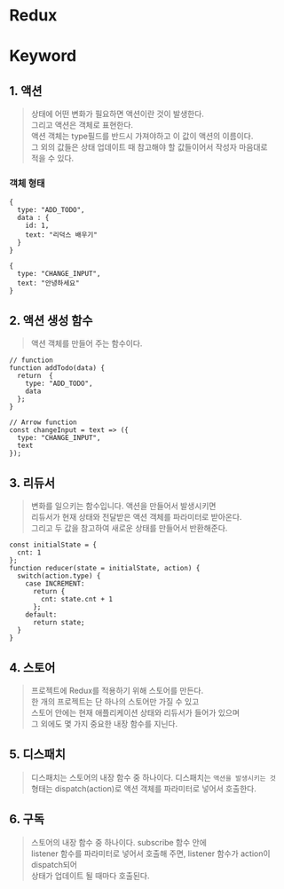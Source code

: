 # Redux

# Keyword
## 1. 액션
> 상태에 어떤 변화가 필요하면 액션이란 것이 발생한다.  
> 그리고 액션은 객체로 표현한다.  
> 액션 객체는 type필드를 반드시 가져야하고 이 값이 액션의 이름이다.  
> 그 외의 값들은 상태 업데이트 때 참고해야 할 값들이어서 작성자 마음대로  
> 적을 수 있다.

### 객체 형태
```
{
  type: "ADD_TODO",
  data : {
    id: 1,
    text: "리덕스 배우기"
  }
}

{
  type: "CHANGE_INPUT",
  text: "안녕하세요"
}
```

## 2. 액션 생성 함수
> 액션 객체를 만들어 주는 함수이다.
```
// function
function addTodo(data) {
  return  {
    type: "ADD_TODO",
    data
  };
}

// Arrow function
const changeInput = text => ({
  type: "CHANGE_INPUT",
  text
});
```

## 3. 리듀서
> 변화를 일으키는 함수입니다. 액션을 만들어서 발생시키면  
> 리듀서가 현재 상태와 전달받은 액션 객체를 파라미터로 받아온다.  
> 그리고 두 값을 참고하여 새로운 상태를 만들어서 반환해준다.
```
const initialState = {
  cnt: 1
};
function reducer(state = initialState, action) {
  switch(action.type) {
    case INCREMENT:
      return {
        cnt: state.cnt + 1
      };
    default:
      return state;
  }
}
```

## 4. 스토어
> 프로젝트에 Redux를 적용하기 위해 스토어를 만든다.  
> 한 개의 프로젝트는 단 하나의 스토어만 가질 수 있고  
> 스토어 안에는 현재 애플리케이션 상태와 리듀서가 들어가 있으며  
> 그 외에도 몇 가지 중요한 내장 함수를 지닌다.

## 5. 디스패치
> 디스패치는 스토어의 내장 함수 중 하나이다. 디스패치는 `액션을 발생시키는 것`  
> 형태는 dispatch(action)로 액션 객체를 파라미터로 넣어서 호출한다.

## 6. 구독
> 스토어의 내장 함수 중 하나이다. subscribe 함수 안에  
> listener 함수를 파라미터로 넣어서 호출해 주면, listener 함수가 action이 dispatch되어  
> 상태가 업데이트 될 때마다 호출된다. 
